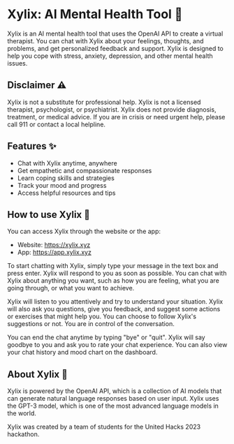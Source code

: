 # Xylix: AI Mental Health Tool 🧠

Xylix is an AI mental health tool that uses the OpenAI API to create a virtual therapist. You can chat with Xylix about your feelings, thoughts, and problems, and get personalized feedback and support. Xylix is designed to help you cope with stress, anxiety, depression, and other mental health issues.

## Disclaimer ⚠️

Xylix is not a substitute for professional help. Xylix is not a licensed therapist, psychologist, or psychiatrist. Xylix does not provide diagnosis, treatment, or medical advice. If you are in crisis or need urgent help, please call 911 or contact a local helpline.

## Features ✨

- Chat with Xylix anytime, anywhere
- Get empathetic and compassionate responses
- Learn coping skills and strategies
- Track your mood and progress
- Access helpful resources and tips

## How to use Xylix 💬

You can access Xylix through the website or the app:

- Website: https://xylix.xyz
- App: https://app.xylix.xyz

To start chatting with Xylix, simply type your message in the text box and press enter. Xylix will respond to you as soon as possible. You can chat with Xylix about anything you want, such as how you are feeling, what you are going through, or what you want to achieve.

Xylix will listen to you attentively and try to understand your situation. Xylix will also ask you questions, give you feedback, and suggest some actions or exercises that might help you. You can choose to follow Xylix's suggestions or not. You are in control of the conversation.

You can end the chat anytime by typing "bye" or "quit". Xylix will say goodbye to you and ask you to rate your chat experience. You can also view your chat history and mood chart on the dashboard.

## About Xylix 🤖

Xylix is powered by the OpenAI API, which is a collection of AI models that can generate natural language responses based on user input. Xylix uses the GPT-3 model, which is one of the most advanced language models in the world.

Xylix was created by a team of students for the United Hacks 2023 hackathon. 
